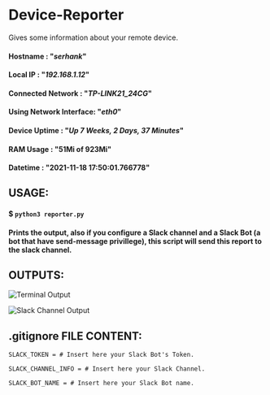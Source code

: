 # Device-Reporter
Gives some information about your remote device.

#### Hostname               : "*serhank*"
#### Local IP               : "*192.168.1.12*"
#### Connected Network      : "*TP-LINK21_24CG*"
#### Using Network Interface: "*eth0*"
#### Device Uptime          : "*Up 7 Weeks, 2 Days, 37 Minutes*"
#### RAM Usage              : "51Mi of 923Mi"
#### Datetime               : "2021-11-18 17:50:01.766778"

## USAGE:

#### $ `python3 reporter.py`

#### Prints the output, also if you configure a Slack channel and a Slack Bot (a bot that have send-message privillege), this script will send this report to the slack channel.

## OUTPUTS:

![Terminal Output](https://i.imgur.com/S1iYslK.png)

![Slack Channel Output](https://i.imgur.com/6h7dinS.png)

## .gitignore FILE CONTENT: 

```
SLACK_TOKEN = # Insert here your Slack Bot's Token.

SLACK_CHANNEL_INFO = # Insert here your Slack Channel.

SLACK_BOT_NAME = # Insert here your Slack Bot name.
```
